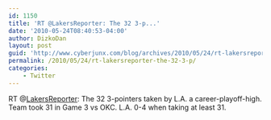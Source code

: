 ```yaml
---
id: 1150
title: 'RT @LakersReporter: The 32 3-p...'
date: '2010-05-24T08:40:53-04:00'
author: DizkoDan
layout: post
guid: 'http://www.cyberjunx.com/blog/archives/2010/05/24/rt-lakersreporter-the-32-3-p/'
permalink: /2010/05/24/rt-lakersreporter-the-32-3-p/
categories:
    - Twitter
---
```


RT @[LakersReporter](http://twitter.com/LakersReporter): The 32 3-pointers taken by L.A. a career-playoff-high. Team took 31 in Game 3 vs OKC. L.A. 0-4 when taking at least 31.